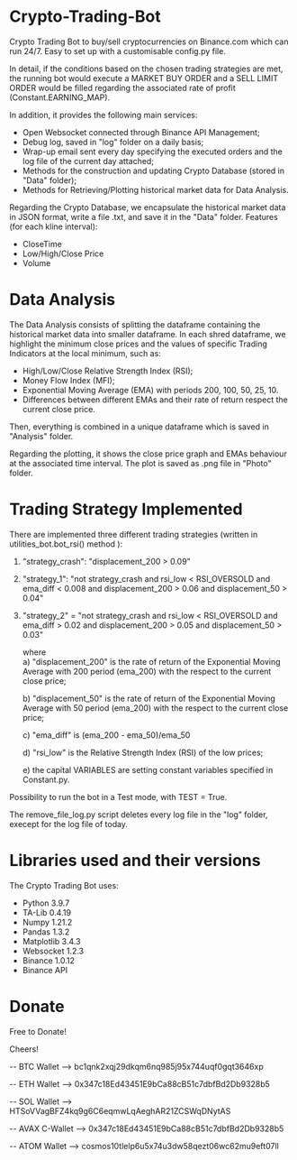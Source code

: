 # Crypto-Trading-Bot
Crypto Trading Bot to buy/sell cryptocurrencies on Binance.com which can run 24/7. Easy to set up with a customisable config.py file. 

In detail, if the conditions based on the chosen trading strategies are met, the running bot would execute a MARKET BUY ORDER and a SELL LIMIT ORDER would be filled regarding the associated rate of profit (Constant.EARNING_MAP). 

In addition, it provides the following main services:
- Open Websocket connected through Binance API Management;
- Debug log, saved in "log" folder on a daily basis;
- Wrap-up email sent every day specifying the executed orders and the log file of the current day attached;
- Methods for the construction and updating  Crypto Database (stored in  "Data" folder);
- Methods for Retrieving/Plotting  historical market data for Data Analysis.

Regarding the Crypto Database, we encapsulate the historical market data in JSON format, write a file .txt, and save it in the "Data" folder. Features (for each kline interval):
- CloseTime
- Low/High/Close Price
- Volume

# Data Analysis 

The Data Analysis consists of splitting the dataframe containing the historical market data into smaller dataframe. In each shred dataframe, we highlight the minimum close prices  and the values of specific Trading Indicators at the local minimum, such as:

- High/Low/Close Relative Strength Index (RSI);
- Money Flow Index (MFI);
- Exponential Moving Average (EMA) with periods 200, 100, 50, 25, 10.
- Differences between different EMAs and their rate of return respect the current close price.

Then, everything is combined in a unique dataframe which is saved in "Analysis" folder. 

Regarding the plotting, it shows the close price graph and EMAs behaviour at the associated time interval. The plot is saved as .png file in "Photo" folder.

# Trading Strategy Implemented

There are implemented three different trading strategies (written in utilities_bot.bot_rsi() method ):
1) "strategy_crash": "displacement_200 > 0.09"
2) "strategy_1": "not strategy_crash   and  rsi_low < RSI_OVERSOLD  and  ema_diff < 0.008 and displacement_200 > 0.06 and displacement_50 > 0.04"
3) "strategy_2" =  "not strategy_crash   and  rsi_low < RSI_OVERSOLD  and  ema_diff > 0.02 and displacement_200 > 0.05 and displacement_50 > 0.03"
		
   where  
   a) "displacement_200" is the rate of return of the Exponential Moving Average with 200 period (ema_200) with the respect to the current close price;
   
   b) "displacement_50" is the rate of return of the Exponential Moving Average with 50 period (ema_200) with the respect to the current close price;
   
   c) "ema_diff" is  (ema_200 - ema_50)/ema_50
   
   d) "rsi_low" is the Relative Strength Index (RSI) of the low prices;
   
   e) the capital VARIABLES are setting constant variables specified in Constant.py.

Possibility to run the bot in a Test mode, with TEST = True.

The remove_file_log.py script deletes every log file in the "log" folder, execept for the log file of today.

# Libraries used and their versions 
The Crypto Trading Bot uses:
- Python 3.9.7
- TA-Lib 0.4.19
- Numpy 1.21.2
- Pandas 1.3.2
- Matplotlib 3.4.3
- Websocket 1.2.3
- Binance 1.0.12
- Binance API











# Donate
Free to Donate!

Cheers!

-- BTC Wallet --> bc1qnk2xqj29dkqm6nq985j95x744uqf0gqt3646xp

-- ETH Wallet --> 0x347c18Ed43451E9bCa88cB51c7dbfBd2Db9328b5

-- SOL Wallet --> HTSoVVagBFZ4kq9g6C6eqmwLqAeghAR21ZCSWqDNytAS

-- AVAX C-Wallet --> 0x347c18Ed43451E9bCa88cB51c7dbfBd2Db9328b5

-- ATOM Wallet --> cosmos10tlelp6u5x74u3dw58qezt06wc62mu9eft07ll
